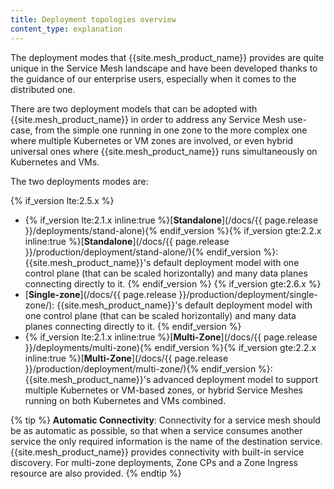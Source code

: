 ```yaml
---
title: Deployment topologies overview
content_type: explanation
---
```


The deployment modes that {{site.mesh_product_name}} provides are quite unique in the Service Mesh landscape and have been developed thanks to the guidance of our enterprise users, especially when it comes to the distributed one.

There are two deployment models that can be adopted with {{site.mesh_product_name}} in order to address any Service Mesh use-case, from the simple one running in one zone to the more complex one where multiple Kubernetes or VM zones are involved, or even hybrid universal ones where {{site.mesh_product_name}} runs simultaneously on Kubernetes and VMs.

The two deployments modes are:

{% if_version lte:2.5.x %}
* {% if_version lte:2.1.x inline:true %}[**Standalone**](/docs/{{ page.release }}/deployments/stand-alone){% endif_version %}{% if_version gte:2.2.x inline:true %}[**Standalone**](/docs/{{ page.release }}/production/deployment/stand-alone/){% endif_version %}: {{site.mesh_product_name}}'s default deployment model with one control plane (that can be scaled horizontally) and many data planes connecting directly to it.
{% endif_version %}
{% if_version gte:2.6.x %}
* [**Single-zone**](/docs/{{ page.release }}/production/deployment/single-zone/): {{site.mesh_product_name}}'s default deployment model with one control plane (that can be scaled horizontally) and many data planes connecting directly to it.
{% endif_version %}
* {% if_version lte:2.1.x inline:true %}[**Multi-Zone**](/docs/{{ page.release }}/deployments/multi-zone){% endif_version %}{% if_version gte:2.2.x inline:true %}[**Multi-Zone**](/docs/{{ page.release }}/production/deployment/multi-zone/){% endif_version %}: {{site.mesh_product_name}}'s advanced deployment model to support multiple Kubernetes or VM-based zones, or hybrid Service Meshes running on both Kubernetes and VMs combined.

{% tip %}
**Automatic Connectivity**: Connectivity for a service mesh should be as automatic as possible, so that when a service consumes another service the only required information is the name of the destination service. {{site.mesh_product_name}} provides connectivity with built-in service discovery. For multi-zone deployments, Zone CPs and a Zone Ingress resource are also provided.
{% endtip %}
